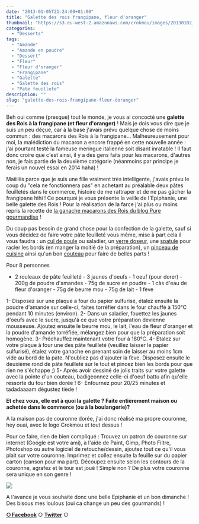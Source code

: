 ```yaml
---
date: "2013-01-05T21:24:00+01:00"
title: "Galette des rois frangipane, fleur d'oranger"
thumbnail: "https://s3.eu-west-2.amazonaws.com/crokmou/images/20130102_galette_roi_amande_torrefie_0044.jpg"
categories:
  - "Desserts"
tags:
  - "Amande"
  - "Amande en poudre"
  - "Dessert"
  - "Fleur"
  - "Fleur d'oranger"
  - "Frangipane"
  - "Galette"
  - "Galette des rois"
  - "Pate feuillete"
description: ""
slug: "galette-des-rois-frangipane-fleur-doranger"
---
```


Beh oui comme (presque) tout le monde, je vous ai concocté une **galette des Rois à la frangipane (et fleur d'oranger)** ! Mais je dois vous dire que je suis un peu déçue, car à la base j'avais prévu quelque chose de moins commun : des macarons des Rois à la frangipane... Malheureusement pour moi, la malédiction du macaron a encore frappé en cette nouvelle année : j'ai pourtant testé la fameuse meringue italienne soit disant inratable ! Il faut donc croire que c'est ainsi, il y a des gens faits pour les macarons, d'autres non, je fais partie de la deuxième catégorie (néanmoins par principe je ferais un nouvel essai en 2014 haha) !

Maiiiiiis parce que je suis une fille vraiment très intelligente, j'avais prévu le coup du "cela ne fonctionnera pas" en achetant au préalable deux pâtes feuilletés dans le commerce, histoire de me rattraper et de ne pas gâcher la frangipane hihi ! Ce pourquoi je vous présente la veille de l'Epiphanie, une belle galette des Rois ! Pour la réalisation de la farce j'ai plus ou moins repris la recette de [la ganache macarons des Rois du blog Pure gourmandise](http://www.puregourmandise.com/recettes/251.htm) !

Du coup pas besoin de grand chose pour la confection de la galette, sauf si vous décidez de faire votre pâte feuilleté vous même, mise à part cela il vous faudra : un [cul de poule](http://www.rueducommerce.fr/m/pl/malid:48515370) ou saladier, un [verre doseur](http://www.rueducommerce.fr/index/Verre%20doseur%20plastique), une [spatule](http://www.rueducommerce.fr/m/pl/malid:48515367) pour racler les bords (en manger la moitié de la préparation), un [pinceau de cuisine](http://www.rueducommerce.fr/index/pinceau%20de%20cuisine) ainsi qu'un bon [couteau](http://www.rueducommerce.fr/m/pl/malid:12468606) pour faire de belles parts !

Pour 8 personnes

- 2 rouleaux de pâte feuilleté - 3 jaunes d'oeufs - 1 oeuf (pour dorer) - 200g de poudre d'amandes - 75g de sucre en poudre - 1 càs d'eau de fleur d'oranger - 75g de beurre mou - 75g de lait - 1 fève

1- Disposez sur une plaque a four du papier sulfurisé, étalez ensuite la poudre d'amande sur celle-ci, faites torréfier dans le four chauffé à 150°C pendant 10 minutes (environ). 2- Dans un saladier, fouettez les jaunes d'oeufs avec le sucre, jusqu'à ce que votre préparation devienne mousseuse. Ajoutez ensuite le beurre mou, le lait, l'eau de fleur d'oranger et la poudre d'amande torréfiée, mélangez bien pour que la préparation soit homogène. 3- Préchauffez maintenant votre four à 180°C. 4- Etalez sur votre plaque à four une des pâte feuilleté (veuillez laisser le papier sulfurisé), étalez votre ganache en prenant soin de laisser au moins 1cm vide au bord de la pate. N'oubliez pas d'ajouter la fève. Disposez ensuite le deuxième rond de pâte feuilleté sur le tout et pincez bien les bords pour que rien ne s'échappe ;) 5- Après avoir dessiné de jolis traits sur votre galette avec la pointe d'un couteau, badigeonnez celle-ci d'oeuf battu afin qu'elle ressorte du four bien dorée ! 6- Enfournez pour 20/25 minutes et tadadaaaam dégustez tiède !

**Et chez vous, elle est à quoi la galette ? Faite entièrement maison ou achetée dans le commerce (ou à la boulangerie)?**

A la maison pas de couronne dorée, j'ai donc réalisé ma propre couronne, hey ouai, avec le logo Crokmou et tout dessus !

Pour ce faire, rien de bien compliqué : Trouvez un patron de couronne sur internet (Google est votre ami), à l'aide de Paint, Gimp, Photo Filtre, Photoshop ou autre logiciel de retouche/dessin, ajoutez tout ce qu'il vous plait sur votre couronne. Imprimez et collez ensuite la feuille sur du papier carton (canson pour ma part). Découpez ensuite selon les contours de la couronne, agrafez et le tour est joué ! Simple non ? De plus votre couronne sera unique en son genre !

[![](https://s3.eu-west-2.amazonaws.com/crokmou/images/20130102_galette_roi_amande_torrefie_0050-200x3001-200x300.jpg)](https://s3.eu-west-2.amazonaws.com/crokmou/images/20130102_galette_roi_amande_torrefie_0050-200x3001.jpg)

A l'avance je vous souhaite donc une belle Epiphanie et un bon dimanche ! Des bisous mes loulous (oui ca change un peu des gourmands) !

[**○<span style="font-size: xx-small; margin: 0px; outline: 0px; padding: 0px;"><span style="font-family: Arial, Helvetica, sans-serif; margin: 0px; outline: 0px; padding: 0px;"> </span></span>Facebook**](https://www.facebook.com/pages/CroKMou/148093255259077) ○ [**Twitter**](https://twitter.com/Crokmou) ○

 